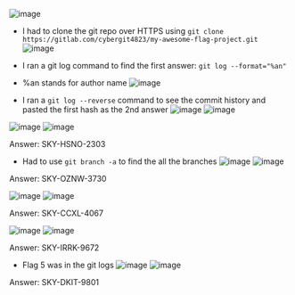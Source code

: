 ![image](https://github.com/user-attachments/assets/3a61bf72-bb9b-4675-804f-4c8d5288e66c)

- I had to clone the git repo over HTTPS using ```git clone https://gitlab.com/cybergit4823/my-awesome-flag-project.git```
![image](https://github.com/user-attachments/assets/52c6b20d-8f11-4284-828a-09dfaddf9ea5)

- I ran a git log command to find the first answer: ```git log --format="%an"```
- %an stands for author name
![image](https://github.com/user-attachments/assets/1c7d413c-939e-429e-9220-2d5c3c11bf66)

- I ran a ```git log --reverse``` command to see the commit history and pasted the first hash as the 2nd answer
![image](https://github.com/user-attachments/assets/8d876a53-7d9d-4f73-bf11-37c9d39a5681)
![image](https://github.com/user-attachments/assets/56c510ab-5c33-473b-b632-c082291ed995)

![image](https://github.com/user-attachments/assets/4fb34cfe-ef1e-4dc8-b943-24aa74c77fd2)
![image](https://github.com/user-attachments/assets/50f2ed1f-935b-4bd3-98c4-b0934f38f363)

Answer: SKY-HSNO-2303

- Had to use ```git branch -a``` to find the all the branches
![image](https://github.com/user-attachments/assets/c54c73a1-362d-4e13-84ed-b2ff06a6288c)
![image](https://github.com/user-attachments/assets/83fe22d7-5cd6-4de2-b325-1a8618f31ec7)

Answer: SKY-OZNW-3730

![image](https://github.com/user-attachments/assets/22751e0e-4709-4f91-b697-2ffb605eef60)
![image](https://github.com/user-attachments/assets/18baa211-9ba5-43d7-85ee-018f2b910b07)

Answer: SKY-CCXL-4067

![image](https://github.com/user-attachments/assets/7c2f37b0-d10e-4813-9588-4b60d3f20d4c)
![image](https://github.com/user-attachments/assets/115e2b21-c1f3-4a4a-8b0a-e000d340b051)

Answer: SKY-IRRK-9672

- Flag 5 was in the git logs
![image](https://github.com/user-attachments/assets/5566722a-0df0-4d6e-8e78-83284adf6ec1)
![image](https://github.com/user-attachments/assets/a3fee367-db9c-42ea-99c8-0ec3ee0f6adb)

Answer: SKY-DKIT-9801
